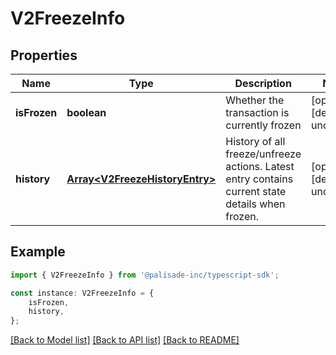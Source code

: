 # V2FreezeInfo


## Properties

Name | Type | Description | Notes
------------ | ------------- | ------------- | -------------
**isFrozen** | **boolean** | Whether the transaction is currently frozen | [optional] [default to undefined]
**history** | [**Array&lt;V2FreezeHistoryEntry&gt;**](V2FreezeHistoryEntry.md) | History of all freeze/unfreeze actions. Latest entry contains current state details when frozen. | [optional] [default to undefined]

## Example

```typescript
import { V2FreezeInfo } from '@palisade-inc/typescript-sdk';

const instance: V2FreezeInfo = {
    isFrozen,
    history,
};
```

[[Back to Model list]](../README.md#documentation-for-models) [[Back to API list]](../README.md#documentation-for-api-endpoints) [[Back to README]](../README.md)
